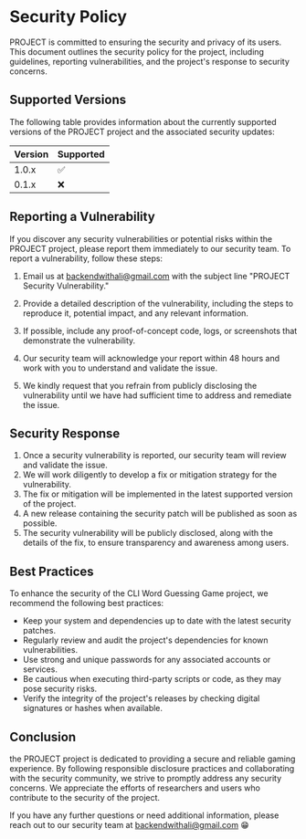 # Security Policy

PROJECT is committed to ensuring the security and privacy of its users.
This document outlines the security policy for the project, including guidelines, reporting vulnerabilities, and the project's response to security concerns.

## Supported Versions

The following table provides information about the currently supported versions of the PROJECT project and the associated security updates:

| Version | Supported          |
| ------- | ------------------ |
| 1.0.x   | :white_check_mark: |
| 0.1.x   | :x:                |

## Reporting a Vulnerability

If you discover any security vulnerabilities or potential risks within the PROJECT project, please report them immediately to our security team. To report a vulnerability, follow these steps:

1. Email us at <backendwithali@gmail.com> with the subject line "PROJECT Security Vulnerability."

2. Provide a detailed description of the vulnerability, including the steps to reproduce it, potential impact, and any relevant information.

3. If possible, include any proof-of-concept code, logs, or screenshots that demonstrate the vulnerability.

4. Our security team will acknowledge your report within 48 hours and work with you to understand and validate the issue.

5. We kindly request that you refrain from publicly disclosing the vulnerability until we have had sufficient time to address and remediate the issue.

## Security Response

1. Once a security vulnerability is reported, our security team will review and validate the issue.
2. We will work diligently to develop a fix or mitigation strategy for the vulnerability.
3. The fix or mitigation will be implemented in the latest supported version of the project.
4. A new release containing the security patch will be published as soon as possible.
5. The security vulnerability will be publicly disclosed, along with the details of the fix, to ensure transparency and awareness among users.

## Best Practices

To enhance the security of the CLI Word Guessing Game project, we recommend the following best practices:

- Keep your system and dependencies up to date with the latest security patches.
- Regularly review and audit the project's dependencies for known vulnerabilities.
- Use strong and unique passwords for any associated accounts or services.
- Be cautious when executing third-party scripts or code, as they may pose security risks.
- Verify the integrity of the project's releases by checking digital signatures or hashes when available.

## Conclusion

the PROJECT project is dedicated to providing a secure and reliable gaming experience.
By following responsible disclosure practices and collaborating with the security community, we strive to promptly address any security concerns. We appreciate the efforts of researchers and users who contribute to the security of the project.

If you have any further questions or need additional information, please reach out to our security team at <backendwithali@gmail.com> 😁
